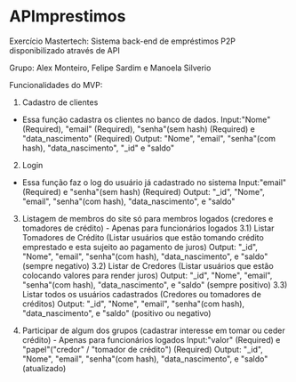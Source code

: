 # APImprestimos
Exercício Mastertech: Sistema back-end de empréstimos P2P disponibilizado através de API

Grupo: Alex Monteiro, Felipe Sardim e Manoela Silverio

Funcionalidades do MVP:

1) Cadastro de clientes
- Essa função cadastra os clientes no banco de dados.
    Input:"Nome" (Required), "email" (Required), "senha"(sem hash) (Required) e "data_nascimento" (Required)
    Output: "Nome", "email", "senha"(com hash), "data_nascimento", "_id" e "saldo"

2) Login
- Essa função faz o log do usuário já cadastrado no sistema
    Input:"email" (Required) e "senha"(sem hash) (Required)
    Output: "_id", "Nome", "email", "senha"(com hash), "data_nascimento",  e "saldo"

3) Listagem de membros do site só para membros logados (credores e tomadores de crédito) - Apenas para funcionários logados
  3.1) Listar Tomadores de Crédito (Listar usuários que estão tomando crédito emprestado e esta sujeito ao pagamento de juros)
      Output: "_id", "Nome", "email", "senha"(com hash), "data_nascimento",  e "saldo" (sempre negativo)
  3.2) Listar de Credores (Listar usuários que estão colocando valores para render juros)
      Output: "_id", "Nome", "email", "senha"(com hash), "data_nascimento",  e "saldo" (sempre positivo)
  3.3) Listar todos os usuários cadastrados (Credores ou tomadores de créditos)
      Output: "_id", "Nome", "email", "senha"(com hash), "data_nascimento",  e "saldo" (positivo ou negativo)
    
4) Participar de algum dos grupos (cadastrar interesse em tomar ou ceder crédito) - Apenas para funcionários logados
     Input:"valor" (Required) e "papel"("credor" / "tomador de crédito") (Required)
     Output: "_id", "Nome", "email", "senha"(com hash), "data_nascimento",  e "saldo" (atualizado)
